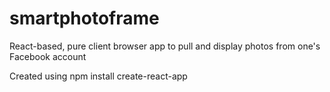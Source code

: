 # smartphotoframe
React-based, pure client browser app to pull and display photos from one's Facebook account

Created using npm install create-react-app
